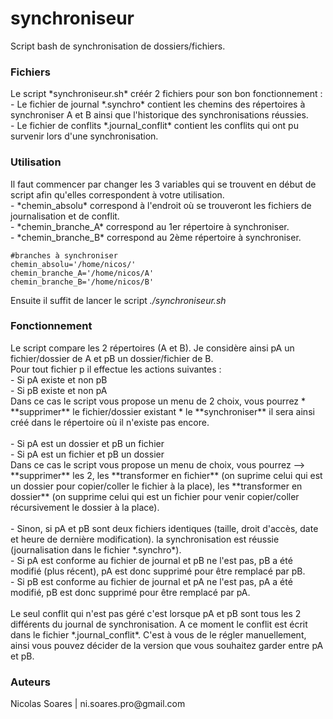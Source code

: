 # synchroniseur
Script bash de synchronisation de dossiers/fichiers.<br/>

<h3>Fichiers</h3>
Le script *synchroniseur.sh* créér 2 fichiers pour son bon fonctionnement :<br/>
- Le fichier de journal *.synchro* contient les chemins des répertoires à synchroniser A et B ainsi que l'historique des synchronisations réussies.<br/>
- Le fichier de conflits *.journal_conflit* contient les conflits qui ont pu survenir lors d'une synchronisation.

<h3>Utilisation</h3>
Il faut commencer par changer les 3 variables qui se trouvent en début de script afin qu'elles correspondent à votre utilisation.<br/>
- *chemin_absolu* correspond à l'endroit où se trouveront les fichiers de journalisation et de conflit.<br/>
- *chemin_branche_A* correspond au 1er répertoire à synchroniser.<br/>
- *chemin_branche_B* correspond au 2ème répertoire à synchroniser.

<pre><code>#branches à synchroniser
chemin_absolu='/home/nicos/'
chemin_branche_A='/home/nicos/A'
chemin_branche_B='/home/nicos/B'</code></pre>

Ensuite il suffit de lancer le script *./synchroniseur.sh*<br/>

<h3>Fonctionnement</h3>
Le script compare les 2 répertoires (A et B). Je considère ainsi pA un fichier/dossier de A et pB un dossier/fichier de B.<br/>
Pour tout fichier p il effectue les actions suivantes :<br/>
- Si pA existe et non pB<br/>
- Si pB existe et non pA<br/>
Dans ce cas le script vous propose un menu de 2 choix, vous pourrez 
* **supprimer** le fichier/dossier existant
* le **synchroniser** il sera ainsi créé dans le répertoire où il n'existe pas encore.<br/>
<br/>
- Si pA est un dossier et pB un fichier<br/>
- Si pA est un fichier et pB un dossier<br/>
Dans ce cas le script vous propose un menu de choix, vous pourrez --> **supprimer** les 2, les **transformer en fichier** (on suprime celui qui est un dossier pour copier/coller le fichier à la place), les **transformer en dossier** (on supprime celui qui est un fichier pour venir copier/coller récursivement le dossier à la place).<br/>
<br/>
- Sinon, si pA et pB sont deux fichiers identiques (taille, droit d'accès, date et heure de dernière modification). la synchronisation est réussie (journalisation dans le fichier *.synchro*).<br/>
- Si pA est conforme au fichier de journal et pB ne l'est pas, pB a été modifié (plus récent), pA est donc supprimé pour être remplacé par pB.<br/>
- Si pB est conforme au fichier de journal et pA ne l'est pas, pA a été modifié, pB est donc supprimé pour être remplacé par pA.<br/>
<br/>
Le seul conflit qui n'est pas géré c'est lorsque pA et pB sont tous les 2 différents du journal de synchronisation. A ce moment le conflit est écrit dans le fichier *.journal_conflit*. C'est à vous de le régler manuellement, ainsi vous pouvez décider de la version que vous souhaitez garder entre pA et pB.<br/>


<h3>Auteurs</h3>
Nicolas Soares | ni.soares.pro@gmail.com
